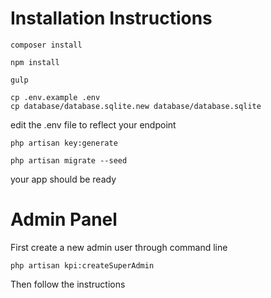 # Installation Instructions

```
composer install

npm install

gulp

cp .env.example .env
cp database/database.sqlite.new database/database.sqlite

```

edit the .env file to reflect your endpoint

```
php artisan key:generate

php artisan migrate --seed

```

your app should be ready

# Admin Panel
First create a new admin user through command line
```
php artisan kpi:createSuperAdmin
```

Then follow the instructions
